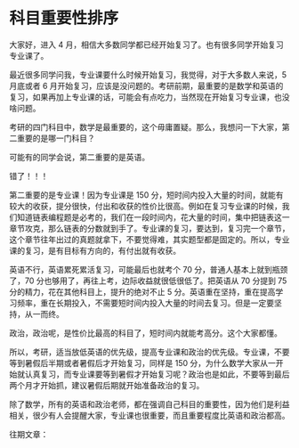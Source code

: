 # 科目重要性排序



大家好，进入 4 月，相信大多数同学都已经开始复习了。也有很多同学开始复习专业课了。



最近很多同学问我，专业课要什么时候开始复习，我觉得，对于大多数人来说，5 月底或者 6 月开始复习，应该是没问题的。考研前期，最重要的是数学和英语的复习，如果再加上专业课的话，可能会有点吃力，当然现在开始复习专业课，也没啥问题。



考研的四门科目中，数学是最重要的，这个毋庸置疑。那么，我想问一下大家，第二重要的是哪一门科目？



可能有的同学会说，第二重要的是英语。



错了！！！



第二重要的是专业课！因为专业课是 150 分，短时间内投入大量的时间，就能有较大的收获，提分很快，付出和收获的性价比很高。例如在复习专业课的时候，我们知道链表编程题是必考的，我们在一段时间内，花大量的时间，集中把链表这一章节攻克，那么链表的分数就到手了。专业课的复习，要达到，复习完一个章节，这个章节往年出过的真题就拿下，不要觉得难，其实题型都是固定的。所以，专业课的复习，是有目标有方向的，有付出就有收获。



英语不行，英语累死累活复习，可能最后也就考个 70 分，普通人基本上就到瓶颈了，70 分也够用了，再往上考，边际收益就很低很低了。把英语从 70 分提到 75 分的精力，花在其他科目上，提升的绝对不止 5 分。英语重在坚持，重在提高学习频率，重在长期投入，不需要短时间内投入大量的时间去复习。但是一定要坚持，从一而终。



政治，政治呢，是性价比最高的科目了，短时间内就能考高分。这个大家都懂。



所以，考研，适当放低英语的优先级，提高专业课和政治的优先级。专业课，不要等到暑假后半期或者暑假后才开始复习，同样是 150 分，为什么数学大家从一开始就认真复习，而专业课要等到暑假才开始复习呢？政治也是如此，不要等到最后两个月才开始抓，建议暑假后期就开始准备政治的复习。



除了数学，所有的英语和政治老师，都在强调自己科目的重要性，因为他们是利益相关，很少有人会提醒大家，专业课也很重要，而且重要程度比英语和政治都高。



往期文章：

